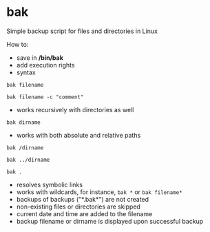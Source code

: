 # bak
Simple backup script for files and directories in Linux

How to:
- save in **/bin/bak**
- add execution rights
- syntax

`bak filename`

`bak filename -c "comment"`

- works recursively with directories as well

`bak dirname`

- works with both absolute and relative paths

`bak /dirname`

`bak ../dirname`

`bak .`

- resolves symbolic links
- works with wildcards, for instance, `bak *` or `bak filename*`
- backups of backups ("\*.bak*\") are not created
- non-existing files or directories are skipped
- current date and time are added to the filename
- backup filename or dirname is displayed upon successful backup

